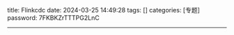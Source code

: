 title: Flinkcdc 
date: 2024-03-25 14:49:28 
tags: []
categories: [专题]
password: 7FKBKZrTTTPG2LnC

---
 <!--more-->